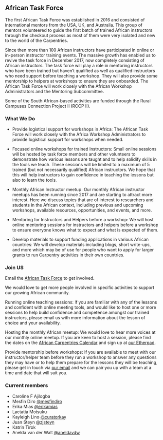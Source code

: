 ## African Task Force 

The first African Task Force was established in 2016 and consisted of international mentors from the USA, UK, and Australia. This group of mentors volunteered to guide the first batch of trained African instructors through the checkout process as most of them were very isolated and new to the world of the Carpentries.

Since then more than 100 African instructors have participated in online or in-person instructor training events. The massive growth has enabled us to revive the task force in December 2017, now completely consisting of African instructors. The task force will play a role in mentoring instructors who have been trained but haven’t qualified as well as qualified instructors who need support before teaching a workshop. They will also provide some mentorship to helpers at workshops to ensure they are onboarded. The African Task Force will work closely with the African Workshop Administrators and the Mentoring Subcommittee.

Some of the South African-based activities are funded through the Rural Campuses Connection Project II (RCCP II).

### What We Do

- Provide logistical support for workshops in Africa: The African Task Force will work closely with the Africa Workshop Administrators to provide logistical support for workshops when needed.

- Focused online workshops for trained Instructors: Small online sessions will be hosted by task force members and other volunteers to demonstrate how various lessons are taught and to help solidify skills in the tools we teach. These sessions will be limited to a maximum of 5 trained (but not necessarily qualified) African instructors. We hope that this will help instructors to gain confidence in teaching the lessons but also to learn the tools.

- Monthly African Instructor meetup: Our monthly African instructor meetups has been running since 2017 and are starting to attract more interest. Here we discuss topics that are of interest to researchers and students in the African context, including previous and upcoming workshops, available resources, opportunities, and events, and more.

- Mentoring for Instructors and Helpers before a workshop: We will host online mentoring sessions for instructors and helpers before a workshop to ensure everyone knows what to expect and what is expected of them.

- Develop materials to support funding applications in various African countries: We will develop materials including blogs, short write-ups, and more which may be of use for people who want to apply for larger grants to run Carpentry activities in their own countries.

### Join US

Email the [African Task Force](mailto:admin-afr@carpentries.org) to get involved.

We would love to get more people involved in specific activities to support our growing African community.

Running online teaching sessions: If you are familiar with any of the lessons and confident with online meeting tools, and would like to host one or more sessions to help build confidence and competence amongst our trained instructors, please email us with more information about the lesson of choice and your availability.

Hosting the monthly African meetup: We would love to hear more voices at our monthly online meetup. If you are keen to host a session, please find the dates on the [African Carpentries Calendar](https://calendar.google.com/calendar/embed?src=ddkcciacmqmulpu7r51562vg5g%40group.calendar.google.com&ctz=Africa%2FJohannesburg) and sign up at [our Etherpad](http://pad.software-carpentry.org/ZA-community-call).

Provide mentorship before workshops: If you are available to meet with our instructor/helper team before they run a workshop to answer any questions they may have or to help them prepare for the lessons they will be teaching, please get in touch via [our email](mailto:admin-afr@carpentries.org) and we can pair you up with a team at a time and date that will suit you.


### Current members

- Caroline F Ajilogba
- Mesfin Diro [@mesfindiro](https://twitter.com/mesfindiro)
- Erika Mias [@erikamias](https://twitter.com/erikamias) 
- Lactatia Motsuku 
- Kayleigh Lino [@curatorkay](https://twitter.com/curatorkay)
- Juan Steyn [@zjsteyn](https://github.com/zjsteyn)
- Katrin Tirok 
- Anelda van der Walt [@aneldavdw](https://twitter.com/aneldavdw)

